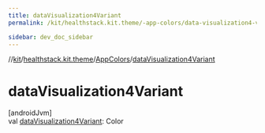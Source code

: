 ```yaml
---
title: dataVisualization4Variant
permalink: /kit/healthstack.kit.theme/-app-colors/data-visualization4-variant.html

sidebar: dev_doc_sidebar
---
```

//[kit](../../../index.html)/[healthstack.kit.theme](../index.html)/[AppColors](index.html)/[dataVisualization4Variant](data-visualization4-variant.html)



# dataVisualization4Variant



[androidJvm]\
val [dataVisualization4Variant](data-visualization4-variant.html): Color




